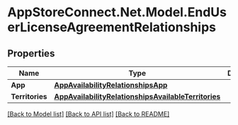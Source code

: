 # AppStoreConnect.Net.Model.EndUserLicenseAgreementRelationships

## Properties

Name | Type | Description | Notes
------------ | ------------- | ------------- | -------------
**App** | [**AppAvailabilityRelationshipsApp**](AppAvailabilityRelationshipsApp.md) |  | [optional] 
**Territories** | [**AppAvailabilityRelationshipsAvailableTerritories**](AppAvailabilityRelationshipsAvailableTerritories.md) |  | [optional] 

[[Back to Model list]](../README.md#documentation-for-models) [[Back to API list]](../README.md#documentation-for-api-endpoints) [[Back to README]](../README.md)

